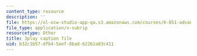 ```yaml
---
content_type: resource
description: ''
file: https://ol-ocw-studio-app-qa.s3.amazonaws.com/courses/6-851-advanced-data-structures-spring-2012/b32c1b57dfb45eef8bad62261a83c411_pOKy3RZbSws.vtt
file_type: application/x-subrip
resourcetype: Other
title: 3play caption file
uid: b32c1b57-dfb4-5eef-8bad-62261a83c411
---
```

